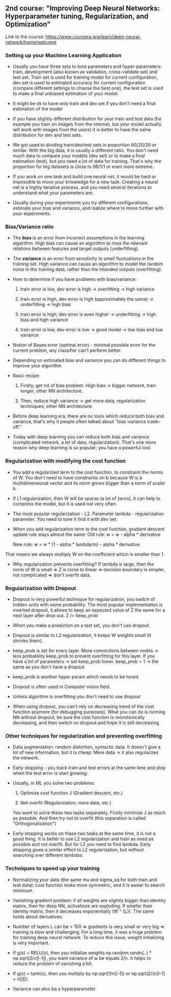 ## 2nd course: "Improving Deep Neural Networks: Hyperparameter tuning, Regularization, and Optimization"

Link to the course: https://www.coursera.org/learn/deep-neural-network/home/welcome

### Setting up your Machine Learning Application

* Usually you have three sets to tune parameters and hyper-parameters: train, development 
(also known as validation, cross-validate set) and test set. Train set is used for training model for current configuration,
dev set is used to estimated accuracy for current configuration (compare different settings to choose the best one), 
the test set is used to make a final unbiased estimation of your model.

* It might be ok to have only train and dev set if you don't need a final estimation of the model

* If you have slightly different distribution for your train and test data (for example you train on images from the internet, but your model
actually will work with images from the users) it is better to have the same distribution for dev and test sets. 

* We got used to dividing train/dev/test sets in proportion 60/20/20 or similar. With the big data, it is usually a different ratio.
You don't need much data to compare your models (dev set) or to make a final estimation (test), but you need a lot of data for training. 
That's why the proportion for big datasets is close to 98/1/1 or even more extreme. 

* If you work on one task and build one neural net, it would be hard or impossible to move your knowledge for a new task. 
Creating a neural net is a highly iterative process, and you need several iterations to understand what your parameters are. 

* Usually during your experiments you try different configurations, estimate your bias and variance, 
and realize where to move further with your experiments. 

### Bias/Variance ratio
* The **bias** is an error from incorrect assumptions in the learning algorithm. High bias can cause an algorithm to miss the relevant relations between features and target outputs (underfitting).
* The **variance** is an error from sensitivity to small fluctuations in the training set. High variance can cause an algorithm to model the random noise in the training data, rather than the intended outputs (overfitting).

* How to determine if you have problems with bias/variance: 
  1. train error is low, dev error is high 
  -> overfitting -> high variance 

  2. train error is high, dev error is high (approximately the same)
  -> underfitting -> high bias

  3. train error is high, dev error is even higher
  -> underfitting -> high bias and high variance

  4. train error is low, dev error is low
  -> good model -> low bias and low variance

* Notion of Bayes error (optimal error) - minimal possible error for the current problem, any classifier can't perform better. 

* Depending on estimated bias and variance you can do different things to improve your algorithm

* Basic recipe:

  1. Firstly, get rid of bias problem. High bias -> bigger network, train longer, other NN architecture.

  2. Then, reduce high variance -> get more data, regularization techniques, other NN architecture.

* Before deep learning era, there are no tools which reduce both bias and variance, that's why it people often talked about "bias-variance trade-off."

* Today with deep learning you can reduce both bias and variance (complicated network, a lot of data, regularization). That's one more reason why deep learning is so popular; you have a powerful tool.

### Regularization with modifying the cost function 

* You add a regularized term to the cost function, to constraint the norms of W. You don't need to have constraints on b because W is a multidimensional vector and its norm grows bigger than a norm of scalar b. 

* If L1 regularization, then W will be sparse (a lot of zeros), it can help to compress the model, but it is used not very often. 

* The most popular regularization - L2. Parameter lambda - regularization parameter. You need to tune it find it with dev set. 

* When you add regularization term to the cost function, gradient descent update rule stays almost the same: 
  Old rule: w = w - alpha * derivative 
  
  New rule: w = w * (1 - alpha * lambda/m) - alpha * derivative 

That means we always multiply W on the coefficient which is smaller than 1. 

* Why regularization prevents overfitting? If lambda is large, then the norm of W is small => Z is close to linear => decision boundary is simpler, not complicated => don't overfit data. 

### Regularization with Dropout 

* Dropout is very powerful technique for regularization, you switch of hidden units with some probability. The most popular implementation is inverted dropout, it allows to keep an expected value of Z the same for a next layer after drop out. Z /= keep_prob

* When you make a prediction on a test set, you don't use dropout. 

* Dropout is similar to L2 regularization, it keeps W weights small (it shrinks them).

* keep_prob is set for every layer. More connections between nodes -> less probability keep_prob to prevent overfitting for this layer. If you have a lot of parameters -> set keep_prob lower. keep_prob = 1 -> the same as you don't have a dropout. 

* keep_prob is another hyper param which needs to be tuned. 

* Dropout is often used in Computer vision field.

* Unless algorithm is overfitting you don't need to use dropout

* When using dropout, you can't rely on decreasing trend of the cost function anymore (for debugging purposes). What you can do is running NN without dropout, be sure the cost function is monotonically decreasing, and then switch on dropout and hope it is still decreasing.

### Other techniques for regularization and preventing overfitting

* Data augmentation: random distortion, syntactic data. It doesn't give a lot of new information, but it is cheap. More data -> it also regularizes the network. 

* Early stopping - you track train and test errors at the same time and stop when the test error is start growing. 

* Usually, in ML you solve two problems: 
  1. Optimize cost function J (Gradient descent, etc.)
  
  2. Not overfit (Regularization, more data, etc.)

  You want to solve these two tasks separately. Firstly minimize J as much as possible. And then try not to overfit (this separation is called "Orthogonalization")

* Early stopping works on these two tasks at the same time, it is not a good thing. It is better to use L2 regularization and train as need as possible and not overfit. But for L2 you need to find lambda. Early stopping gives a similar effect to L2 regularization, but without searching over different lambdas.

### Techniques to speed up your training

* Normalizing your data (the same mu and sigma_sq for both train and test data): cost function looks more symmetric, and it is easier to search minimum.

* Vanishing gradient problem: if all weights are slightly bigger than identity matrix, then for deep NN, activations are exploding. If smaller than identity matrix, then it decreases exponentially (W ^ {L}).  The same holds about derivatives. 

* Number of layers L can be > 150 => gradients is very small or very big => training is slow and challenging. For a long time, it was a huge problem for training deep neural network. To reduce this issue, weight initializing is very important.

* If g(x) = RELU(x), then you initialize weights np.random.randn(..) * np.sqrt(2/n[l-1]), you want variance of w be equals 2/n. It helps to reduce the problem of vanishing a bit.
  
* If g(x) = tanh(x), then you multiply by np.sqrt(1/n[l-1]) or np.sqrt(2/{n[l-1] + n[l]}).

* Variance can also ba a hyperparameter. 

